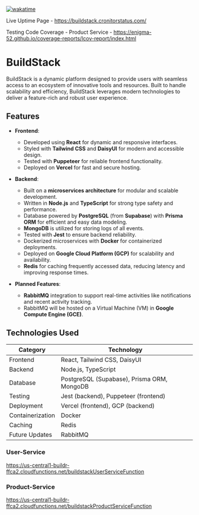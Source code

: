<a href="https://wakatime.com/badge/user/018da7bb-d8cd-4efc-b295-455e1afc3f2c/project/ce4eb5b0-5da0-4fec-a69f-5846d6daec56"><img src="https://wakatime.com/badge/user/018da7bb-d8cd-4efc-b295-455e1afc3f2c/project/ce4eb5b0-5da0-4fec-a69f-5846d6daec56.svg" alt="wakatime"></a>

Live Uptime Page - https://buildstack.cronitorstatus.com/

Testing Code Coverage - Product Service - https://enigma-52.github.io/coverage-reports/lcov-report/index.html

# BuildStack

BuildStack is a dynamic platform designed to provide users with seamless access to an ecosystem of innovative tools and resources. Built to handle scalability and efficiency, BuildStack leverages modern technologies to deliver a feature-rich and robust user experience.

## Features

- **Frontend**:
  - Developed using **React** for dynamic and responsive interfaces.
  - Styled with **Tailwind CSS** and **DaisyUI** for modern and accessible design.
  - Tested with **Puppeteer** for reliable frontend functionality.
  - Deployed on **Vercel** for fast and secure hosting.

- **Backend**:
  - Built on a **microservices architecture** for modular and scalable development.
  - Written in **Node.js** and **TypeScript** for strong type safety and performance.
  - Database powered by **PostgreSQL** (from **Supabase**) with **Prisma ORM** for efficient and easy data modeling.
  - **MongoDB** is utilized for storing logs of all events.
  - Tested with **Jest** to ensure backend reliability.
  - Dockerized microservices with **Docker** for containerized deployments.
  - Deployed on **Google Cloud Platform (GCP)** for scalability and availability.
  - **Redis** for caching frequently accessed data, reducing latency and improving response times.

- **Planned Features**:
  - **RabbitMQ** integration to support real-time activities like notifications and recent activity tracking.
  - RabbitMQ will be hosted on a Virtual Machine (VM) in **Google Compute Engine (GCE)**.

## Technologies Used

| Category          | Technology                                |
|-------------------|-------------------------------------------|
| Frontend          | React, Tailwind CSS, DaisyUI              |
| Backend           | Node.js, TypeScript                       |
| Database          | PostgreSQL (Supabase), Prisma ORM, MongoDB|
| Testing           | Jest (backend), Puppeteer (frontend)      |
| Deployment        | Vercel (frontend), GCP (backend)          |
| Containerization  | Docker                                    |
| Caching           | Redis                                     |
| Future Updates    | RabbitMQ                                  |

### User-Service
https://us-central1-buildr-ffca2.cloudfunctions.net/buildstackUserServiceFunction

### Product-Service
https://us-central1-buildr-ffca2.cloudfunctions.net/buildstackProductServiceFunction
